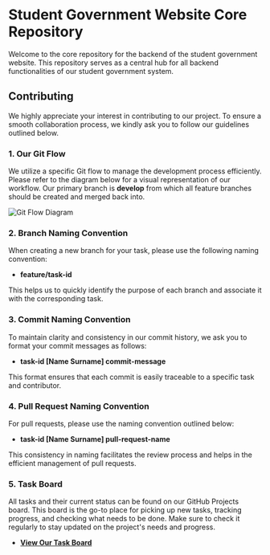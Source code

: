 # Student Government Website Core Repository

Welcome to the core repository for the backend of the student government website. This repository serves as a central hub for all backend functionalities of our student government system.

## Contributing

We highly appreciate your interest in contributing to our project. To ensure a smooth collaboration process, we kindly ask you to follow our guidelines outlined below.

### 1. Our Git Flow

We utilize a specific Git flow to manage the development process efficiently. Please refer to the diagram below for a visual representation of our workflow. Our primary branch is **develop** from which all feature branches should be created and merged back into.

![Git Flow Diagram](https://github.com/lnu-student-government/website-core/assets/47336461/72fd4569-235e-45fc-940c-a5c1b66a16c2)

### 2. Branch Naming Convention

When creating a new branch for your task, please use the following naming convention:

- **feature/task-id**

This helps us to quickly identify the purpose of each branch and associate it with the corresponding task.

### 3. Commit Naming Convention

To maintain clarity and consistency in our commit history, we ask you to format your commit messages as follows:

- **task-id [Name Surname] commit-message**

This format ensures that each commit is easily traceable to a specific task and contributor.

### 4. Pull Request Naming Convention

For pull requests, please use the naming convention outlined below:

- **task-id [Name Surname] pull-request-name**

This consistency in naming facilitates the review process and helps in the efficient management of pull requests.

### 5. Task Board

All tasks and their current status can be found on our GitHub Projects board. This board is the go-to place for picking up new tasks, tracking progress, and checking what needs to be done. Make sure to check it regularly to stay updated on the project's needs and progress.

- **[View Our Task Board](https://github.com/orgs/lnu-student-government/projects/1)**

